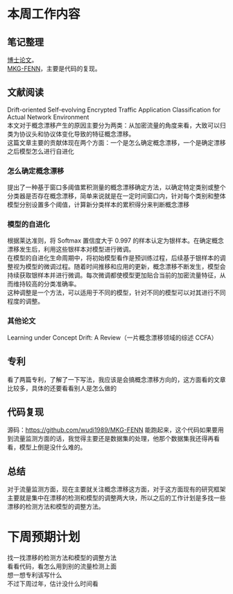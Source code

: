 # 本周工作内容  
## 笔记整理   
[博士论文](https://github.com/makabal/paper/blob/main/%E5%8D%9A%E5%A3%AB%E8%AE%BA%E6%96%87/%E5%8D%9A%E5%A3%AB%E8%AE%BA%E6%96%87.md)。  
[MKG-FENN](https://github.com/makabal/paper/blob/main/MKG-FENN/MKG-FENN.md)，主要是代码的复现。
## 文献阅读 
Drift-oriented Self-evolving Encrypted Traffic Application Classification for Actual Network Environment  
本文对于概念漂移产生的原因主要分为两类：从加密流量的角度来看，大致可以归类为协议头和协议体变化导致的特征概念漂移。  
这篇文章主要的贡献体现在两个方面：一个是怎么确定概念漂移，一个是确定漂移之后模型怎么进行自进化  
### 怎么确定概念漂移  
提出了一种基于窗口多阈值累积测量的概念漂移确定方法，以确定特定类别或整个分类器是否存在概念漂移，简单来说就是在一定时间窗口内，针对每个类别和整体模型分别设置多个阈值，计算新分类样本的累积得分来判断概念漂移
### 模型的自进化  
根据莱达准则，将 Softmax 置信度大于 0.997 的样本认定为银样本。在确定概念漂移发生后，利用这些银样本对模型进行微调。  
在模型的自进化生命周期中，将初始模型看作是预训练过程，后续基于银样本的调整视为模型的微调过程。随着时间推移和应用的更新，概念漂移不断发生，模型会持续获取银样本并进行微调。每次微调都使模型更加贴合当前的加密流量特征，从而维持较高的分类准确率。   
这种调整是一个方法，可以适用于不同的模型，针对不同的模型可以对其进行不同程度的调整。 
### 其他论文  
Learning under Concept Drift: A Review（一片概念漂移领域的综述 CCFA）

## 专利  
看了两篇专利，了解了一下写法，我应该是会搞概念漂移方向的，这方面看的文章比较多，具体的还要看看别人是怎么做的
## 代码复现 
源码：https://github.com/wudi1989/MKG-FENN
能跑起来，这个代码如果要用到流量监测方面的话，我觉得主要还是数据集的处理，他那个数据集我还得再看看，模型上倒是没什么难的。
## 总结  
对于流量监测方面，现在主要就关注概念漂移这方面，对于这方面现有的研究框架主要就是集中在漂移的检测和模型的调整两大块，所以之后的工作计划是多找一些漂移的检测方法和模型的调整方法。  
# 下周预期计划   
找一找漂移的检测方法和模型的调整方法   
看看代码，看怎么用到别的流量检测上面   
想一想专利该写什么  
不过下周过年，估计没什么时间看   
